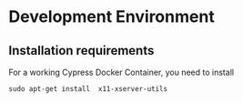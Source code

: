 # Development Environment

## Installation requirements

For a working Cypress Docker Container, you need to install

```
sudo apt-get install  x11-xserver-utils
```
